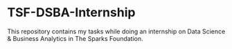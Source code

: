 # TSF-DSBA-Internship
This repository contains my tasks while doing an internship on Data Science &amp; Business Analytics in The Sparks Foundation. 
